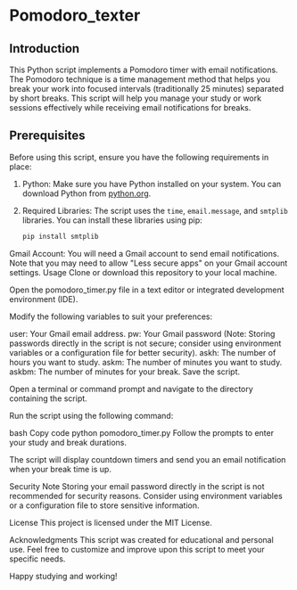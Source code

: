# Pomodoro_texter

## Introduction

This Python script implements a Pomodoro timer with email notifications. The Pomodoro technique is a time management method that helps you break your work into focused intervals (traditionally 25 minutes) separated by short breaks. This script will help you manage your study or work sessions effectively while receiving email notifications for breaks.

## Prerequisites

Before using this script, ensure you have the following requirements in place:

1. Python: Make sure you have Python installed on your system. You can download Python from [python.org](https://www.python.org/downloads/).

2. Required Libraries: The script uses the `time`, `email.message`, and `smtplib` libraries. You can install these libraries using pip:

   ```bash
   pip install smtplib
Gmail Account: You will need a Gmail account to send email notifications. Note that you may need to allow "Less secure apps" on your Gmail account settings.
Usage
Clone or download this repository to your local machine.

Open the pomodoro_timer.py file in a text editor or integrated development environment (IDE).

Modify the following variables to suit your preferences:

user: Your Gmail email address.
pw: Your Gmail password (Note: Storing passwords directly in the script is not secure; consider using environment variables or a configuration file for better security).
askh: The number of hours you want to study.
askm: The number of minutes you want to study.
askbm: The number of minutes for your break.
Save the script.

Open a terminal or command prompt and navigate to the directory containing the script.

Run the script using the following command:

bash
Copy code
python pomodoro_timer.py
Follow the prompts to enter your study and break durations.

The script will display countdown timers and send you an email notification when your break time is up.

Security Note
Storing your email password directly in the script is not recommended for security reasons. Consider using environment variables or a configuration file to store sensitive information.

License
This project is licensed under the MIT License.

Acknowledgments
This script was created for educational and personal use.
Feel free to customize and improve upon this script to meet your specific needs.

Happy studying and working!
